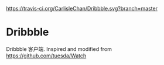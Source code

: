 https://travis-ci.org/CarlisleChan/Dribbble.svg?branch=master

# Dribbble
Dribbble 客户端. Inspired and modified from https://github.com/tuesda/Watch
